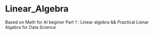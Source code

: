 # Linear_Algebra
Based on Math for AI beginer Part 1 : Linear algebra &amp;&amp; Practical Lienar Algebra for Data Science

